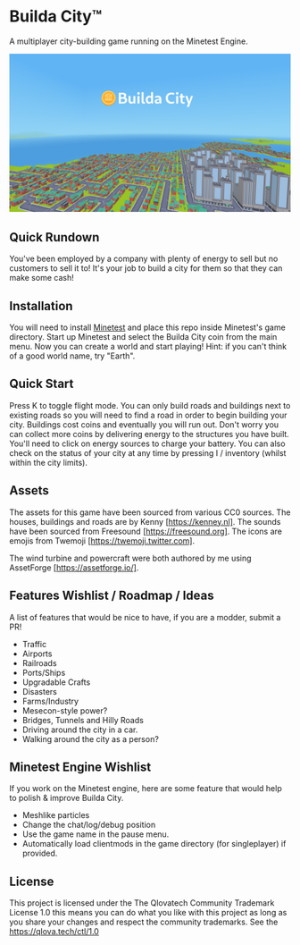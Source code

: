 # Builda City™

A multiplayer city-building game running on the Minetest Engine.

![screenshot](screenshot.png)

## Quick Rundown
You've been employed by a company with plenty of energy to
sell but no customers to sell it to! It's your job
to build a city for them so that they can make some cash!

## Installation
You will need to install [Minetest](http://minetest.net) and
place this repo inside Minetest's game directory. Start up
Minetest and select the Builda City coin from the main menu.
Now you can create a world and start playing!
Hint: if you can't think of a good world name, try "Earth".

## Quick Start
Press K to toggle flight mode.
You can only build roads and buildings next to existing roads 
so you will need to find a road in order to begin building your city. 
Buildings cost coins and eventually you will run out. Don't worry
you can collect more coins by delivering energy to the structures 
you have built. You'll need to click on energy sources to charge your
battery. You can also check on the status of your city at any time
by pressing I / inventory (whilst within the city limits).

## Assets
The assets for this game have been sourced from various CC0 sources.
The houses, buildings and roads are by Kenny [https://kenney.nl]. 
The sounds have been sourced from Freesound [https://freesound.org].
The icons are emojis from Twemoji [https://twemoji.twitter.com].

The wind turbine and powercraft were both authored by me using 
AssetForge [https://assetforge.io/].

## Features Wishlist / Roadmap / Ideas
A list of features that would be nice to have, if you are
a modder, submit a PR!
* Traffic
* Airports
* Railroads
* Ports/Ships
* Upgradable Crafts
* Disasters
* Farms/Industry
* Mesecon-style power?
* Bridges, Tunnels and Hilly Roads
* Driving around the city in a car.
* Walking around the city as a person?

## Minetest Engine Wishlist
If you work on the Minetest engine, here are some feature
that would help to polish & improve Builda City.
* Meshlike particles
* Change the chat/log/debug position
* Use the game name in the pause menu.
* Automatically load clientmods in the game directory 
  (for singleplayer) if provided.

## License
This project is licensed under the The Qlovatech Community Trademark License 1.0
this means you can do what you like with this project as long as you share your 
changes and respect the community trademarks. See the https://qlova.tech/ctl/1.0